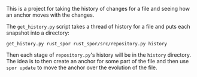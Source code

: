 This is a project for taking the history of changes for a file and seeing how an
anchor moves with the changes.

The `get_history.py` script takes a thread of history for a file and puts each snapshot into a directory:

```
get_history.py rust_spor rust_spor/src/repository.py history
```

Then each stage of `repository.py`'s history will be in the `history` directory. The idea is to then create an anchor for some part of the file and then use `spor update` to move the anchor over the evolution of the file.